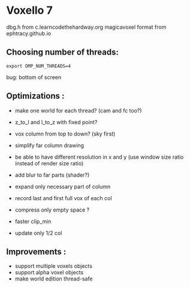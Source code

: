 Voxello 7
=========

dbg.h from c.learncodethehardway.org
magicavoxel format from ephtracy.github.io

Choosing number of threads:
---------------------------
    export OMP_NUM_THREADS=4

bug: bottom of screen

Optimizations :
---------------
  * make one world for each thread? (cam and fc too?)
  * z_to_l and l_to_z with fixed point?
  * vox column from top to down? (sky first)
  * simplify far column drawing
  * be able to have different resolution in x and y (use window size ratio instead of render size ratio)
  * add blur to far parts (shader?)
  
  * expand only necessary part of column
  * record last and first full vox of each col
  * compress only empty space ?
  * faster clip_min
  * update only 1/2 col

Improvements :
-------------
  * support multiple voxels objects
  * support alpha voxel objects
  * make world edition thread-safe
